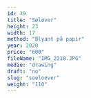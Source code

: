 ```yaml
---
id: 39
title: "Søløver"
height: 23
width: 17
method: "Blyant på papir"
year: 2020
price: "600"
fileName: "IMG_2210.JPG"
medie: "drawing"
draft: "no"
slug: "soeloever"
weight: "110"
---
```

